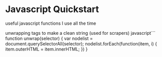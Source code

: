 # Javascript Quickstart
useful javascript functions I use all the time



unwrapping tags to make a clean string (used for scrapers)
javascript```
function unwrap(selector) {
var nodelist = document.querySelectorAll(selector);
nodelist.forEach(function(item, i) {
item.outerHTML = item.innerHTML;
})
}
```
